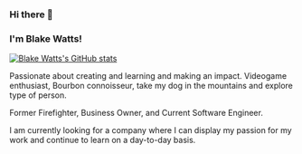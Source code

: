 ### Hi there 👋
### I'm Blake Watts!

[![Blake Watts's GitHub stats](https://github-readme-stats.vercel.app/api?username=Watts-Blake&theme=gruvbox&show_icons=true)](https://github.com/Watts-Blake)

Passionate about creating and learning and making an impact.
Videogame enthusiast, Bourbon connoisseur, take my dog in the mountains and explore type of person.

Former Firefighter, Business Owner, and Current Software Engineer.

I am currently looking for a company where I can display my passion for my work and continue to learn on a day-to-day basis.

<!--
**Watts-Blake/Watts-Blake** is a ✨ _special_ ✨ repository because its `README.md` (this file) appears on your GitHub profile.

Here are some ideas to get you started:

- 🔭 I’m currently working on ...
- 🌱 I’m currently learning ...
- 👯 I’m looking to collaborate on ...
- 🤔 I’m looking for help with ...
- 💬 Ask me about ...
- 📫 How to reach me: ...
- 😄 Pronouns: ...
- ⚡ Fun fact: ...
-->

